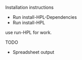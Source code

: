 Installation instructions
- Run install-HPL-Dependencies
- Run install-HPL

use run-HPL for work.


TODO

- Spreadsheet output
